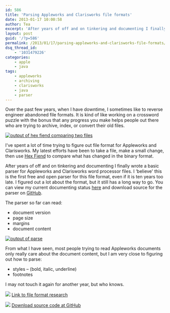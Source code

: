 ```yaml
---
id: 586
title: 'Parsing Appleworks and Clarisworks file formats'
date: 2013-01-17 10:00:58
author: Tea
excerpt: 'After years of off and on tinkering and documenting I finally wrote a basic parser for Appleworks and Clarisworks word processor files. I ''believe'' this is the first free and open parser for this file format, even if it is ten years too late.'
layout: post
guid: '/?p=586'
permalink: /2013/01/17/parsing-appleworks-and-clarisworks-file-formats/
dsq_thread_id:
    - '1031479226'
categories:
    - apple
    - java
tags:
    - appleworks
    - archiving
    - clarisworks
    - java
    - parser
---
```


Over the past few years, when I have downtime, I sometimes like to reverse engineer abandoned file formats. It is kind of like working on a crossword puzzle with the bonus that any progress you make helps people out there who are trying to archive, index, or convert their old files.


<div class="content">
    <a href="/wp-content/uploads/2013/01/hexfiend.png" class="fluidbox left small">
        <img src="/wp-content/uploads/2013/01/hexfiend-286x300.png" alt="output of hex fiend comparing two files"/>
    </a>
</div>

I've spent a lot of time trying to figure out file format for Appleworks and Clarisworks. My latest efforts have been to take a file, make a small change, then use [Hex Fiend](http://ridiculousfish.com/hexfiend/) to compare what has changed in the binary format.

After years of off and on tinkering and documenting I finally wrote a basic parser for Appleworks and Clarisworks word processor files. I ‘believe' this is the first free and open parser for this file format, even if it is ten years too late. I figured out a lot about the format, but it still has a long way to go. You can view my current documenting status [here](http://wiki.wirelust.com/x/index.php/AppleWorks_/_ClarisWorks) and download source for the parser on [GitHub](https://github.com/teacurran/appleworks-parser).

The parser so far can read:

- document version
- page size
- margins
- document content

[![output of parse](/blog/wp-content/uploads/2013/01/parse_output-300x273.png)](/blog/wp-content/uploads/2013/01/parse_output.png)

From what I have seen, most people trying to read Appleworks documents only really care about the document content, but I am very close to figuring out how to parse:

- styles – (bold, italic, underline)
- footnotes

I may not touch it again for another year, but who knows.

[![](/img/famfamicons/icons/link.png)](http://wiki.wirelust.com/x/index.php/AppleWorks_/_ClarisWorks) [Link to file format research](http://wiki.wirelust.com/x/index.php/AppleWorks_/_ClarisWorks)

[![](/img/famfamicons/icons/page_white_put.png)](https://github.com/teacurran/appleworks-parser) [Download source code at GitHub](https://github.com/teacurran/appleworks-parser)